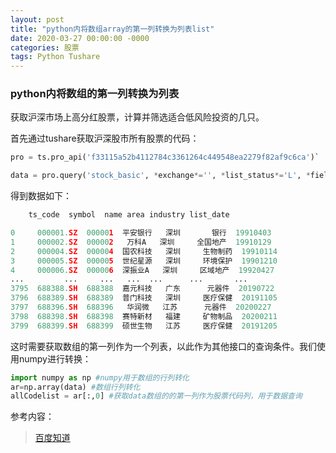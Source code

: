 ```yaml
---
layout: post
title: "python内将数组array的第一列转换为列表list"
date: 2020-03-27 00:00:00 -0000
categories: 股票
tags: Python Tushare
---
```



### python内将数组的第一列转换为列表

获取沪深市场上高分红股票，计算并筛选适合低风险投资的几只。

首先通过tushare获取沪深股市所有股票的代码：

```python
pro = ts.pro_api('f33115a52b4112784c3361264c449548ea2279f82af9c6ca')`

data = pro.query('stock_basic', *exchange*='', *list_status*='L', *fields*='ts_code,symbol,name,area,industry,list_date')
```

得到数据如下：

```python
    ts_code  symbol  name area industry list_date

0     000001.SZ  000001  平安银行   深圳       银行  19910403
1     000002.SZ  000002   万科A   深圳     全国地产  19910129
2     000004.SZ  000004  国农科技   深圳     生物制药  19910114
3     000005.SZ  000005  世纪星源   深圳     环境保护  19901210
4     000006.SZ  000006  深振业A   深圳     区域地产  19920427
...         ...     ...   ...  ...      ...       ...
3795  688388.SH  688388  嘉元科技   广东      元器件  20190722
3796  688389.SH  688389  普门科技   深圳     医疗保健  20191105
3797  688396.SH  688396   华润微   江苏      元器件  20200227
3798  688398.SH  688398  赛特新材   福建     矿物制品  20200211
3799  688399.SH  688399  硕世生物   江苏     医疗保健  20191205
```

这时需要获取数组的第一列作为一个列表，以此作为其他接口的查询条件。我们使用numpy进行转换：

```python
import numpy as np #numpy用于数组的行列转化
ar=np.array(data) #数组行列转化
allCodelist = ar[:,0] #获取data数组的的第一列作为股票代码列，用于数据查询
```



参考内容：
> [百度知道][1]    

[1]: https://zhidao.baidu.com/question/263922941210937085.html "Markdown"